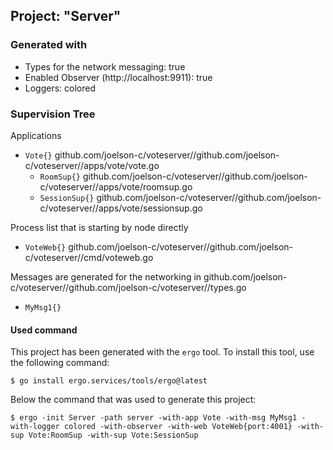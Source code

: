 ## Project: "Server"

### Generated with

-   Types for the network messaging: true
-   Enabled Observer (http://localhost:9911): true
-   Loggers: colored

### Supervision Tree

Applications

-   `Vote{}` github.com/joelson-c/voteserver//github.com/joelson-c/voteserver//apps/vote/vote.go
    -   `RoomSup{}` github.com/joelson-c/voteserver//github.com/joelson-c/voteserver//apps/vote/roomsup.go
    -   `SessionSup{}` github.com/joelson-c/voteserver//github.com/joelson-c/voteserver//apps/vote/sessionsup.go

Process list that is starting by node directly

-   `VoteWeb{}` github.com/joelson-c/voteserver//github.com/joelson-c/voteserver//cmd/voteweb.go

Messages are generated for the networking in github.com/joelson-c/voteserver//github.com/joelson-c/voteserver//types.go

-   `MyMsg1{}`

#### Used command

This project has been generated with the `ergo` tool. To install this tool, use the following command:

`$ go install ergo.services/tools/ergo@latest`

Below the command that was used to generate this project:

`$ ergo -init Server -path server -with-app Vote -with-msg MyMsg1 -with-logger colored -with-observer -with-web VoteWeb{port:4001} -with-sup Vote:RoomSup -with-sup Vote:SessionSup `
